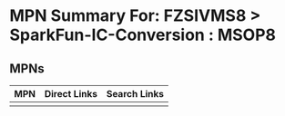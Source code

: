 



# MPN Summary For: FZSIVMS8 > SparkFun-IC-Conversion : MSOP8

## MPNs
  

|MPN|Direct Links|Search Links|
| :--- | :--- | :--- |
||||
